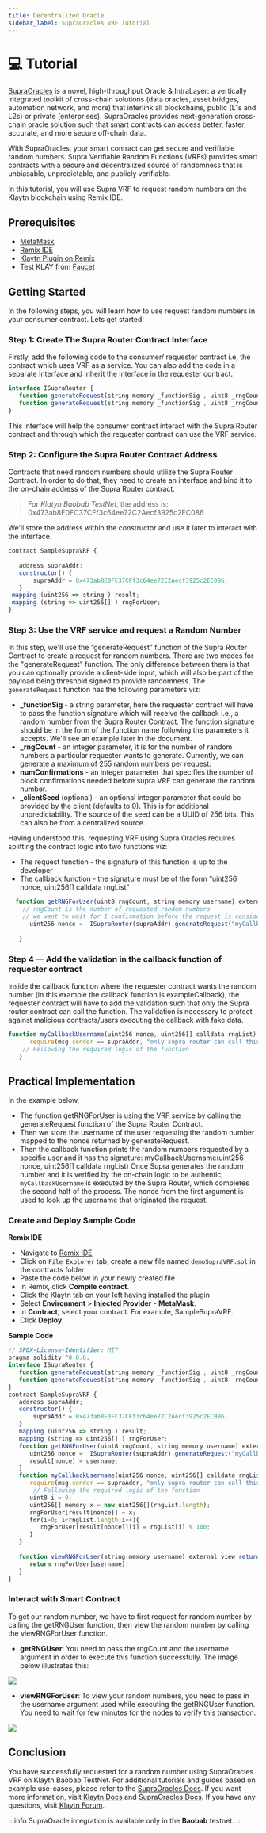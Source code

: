 ```yaml
---
title: Decentralized Oracle
sidebar_label: SupraOracles VRF Tutorial
---
```


# 💻 Tutorial <a id="SupraOracles VRF Tutorial"></a>

[SupraOracles](https://supraoracles.com/) is a novel, high-throughput Oracle & IntraLayer: a vertically integrated toolkit of cross-chain solutions (data oracles, asset bridges, automation network, and more) that interlink all blockchains, public (L1s and L2s) or private (enterprises). SupraOracles provides next-generation cross-chain oracle solution such that smart contracts can access better, faster, accurate, and more secure off-chain data.

With SupraOracles, your smart contract can get secure and verifiable random numbers. Supra Verifiable Random Functions (VRFs) provides smart contracts with a secure and decentralized source of randomness that is unbiasable, unpredictable, and publicly verifiable. 

In this tutorial, you will use Supra VRF to request random numbers on the Klaytn blockchain using Remix IDE.

## Prerequisites <a id="Prerequisites"></a> 

* [MetaMask](https://metamask.io/download/)
* [Remix IDE](https://remix.ethereum.org/)
* [Klaytn Plugin on Remix](https://klaytn.foundation/using-klaytn-plugin-on-remix/)
* Test KLAY from [Faucet](https://baobab.wallet.klaytn.foundation/faucet)

## Getting Started
In the following steps, you will learn how to use request random numbers in your consumer contract. Lets get started!


### Step 1: Create The Supra Router Contract Interface <a id="Create The Supra Router Contract Interface"></a> 

Firstly, add the following code to the consumer/ requester contract i.e, the contract which uses VRF as a service. You can also add the code in a separate Interface and inherit the interface in the requester contract.

```js
interface ISupraRouter {
   function generateRequest(string memory _functionSig , uint8 _rngCount, uint256 _numConfirmations, uint256 _clientSeed) external returns(uint256);
   function generateRequest(string memory _functionSig , uint8 _rngCount, uint256 _numConfirmations) external returns(uint256);
}
```
This interface will help the consumer contract interact with the Supra Router contract and through which the requester contract can use the VRF service.

### Step 2: Configure the Supra Router Contract Address <a id="Configure the Supra Router Contract Address"></a> 

Contracts that need random numbers should utilize the Supra Router Contract. In order to do that, they need to create an interface and bind it to the on-chain address of the Supra Router contract. 

> For _Klatyn Baobab TestNet_, the address is: 0x473ab8E0FC37CFf3c64ee72C2Aecf3925c2EC086

We’ll store the address within the constructor and use it later to interact with the interface.

```js
contract SampleSupraVRF {
    
   address supraAddr;
   constructor() {
       supraAddr = 0x473ab8E0FC37CFf3c64ee72C2Aecf3925c2EC086;
   }
 mapping (uint256 => string ) result;
 mapping (string => uint256[] ) rngForUser;
}
```
### Step 3: Use the VRF service and request a Random Number <a id="Use the VRF service and request a Random Number"></a>

In this step, we'll use the “generateRequest” function of the Supra Router Contract to create a request for random numbers. There are two modes for the "generateRequest" function. The only difference between them is that you can optionally provide a client-side input, which will also be part of the payload being threshold signed to provide randomness.
The `generateRequest` function has the following parameters viz:
* **_functionSig** - a string parameter, here the requester contract will have to pass the function signature which will receive the callback i.e., a random number from the Supra Router Contract. The function signature should be in the form of the function name following the parameters it accepts. We'll see an example later in the document.
* **_rngCount** - an integer parameter, it is for the number of random numbers a particular requester wants to generate. Currently, we can generate a maximum of 255 random numbers per request.
* **numConfirmations** - an integer parameter that specifies the number of block confirmations needed before supra VRF can generate the random number.
* **_clientSeed** (optional) - an optional integer parameter that could be provided by the client (defaults to 0). This is for additional unpredictability. The source of the seed can be a UUID of 256 bits. This can also be from a centralized source.


Having understood this, requesting VRF using Supra Oracles requires splitting the contract logic into two functions viz:
* The request function - the signature of this function is up to the developer
* The callback function - the signature must be of the form “uint256 nonce, uint256[] calldata rngList”

```js
  function getRNGForUser(uint8 rngCount, string memory username) external {
	// rngCount is the number of requested random numbers 
	// we want to wait for 1 confirmation before the request is considered complete/final
      uint256 nonce =  ISupraRouter(supraAddr).generateRequest("myCallbackUsername(uint256,uint256[])", rngCount, 1);
	
   }
```
### Step 4 — Add the validation in the callback function of requester contract <a id="Add the validation in the callback function of requester contract"></a>

Inside the callback function where the requester contract wants the random number (in this example the callback function is exampleCallback), the requester contract will have to add the validation such that only the Supra router contract can call the function. The validation is necessary to protect against malicious contracts/users executing the callback with fake data.
```js
function myCallbackUsername(uint256 nonce, uint256[] calldata rngList) external {
      require(msg.sender == supraAddr, "only supra router can call this function");
	// Following the required logic of the function
   }
```
## Practical Implementation <a id="Practical Implementation"></a>

In the example below,
* The function getRNGForUser is using the VRF service by calling the generateRequest function of the Supra Router Contract.
* Then we store the username of the user requesting the random number mapped to the nonce returned by generateRequest.
* Then the callback function prints the random numbers requested by a specific user and it has the signature: myCallbackUsername(uint256 nonce, uint256[] calldata rngList)
Once Supra generates the random number and it is verified by the on-chain logic to be authentic, `myCallbackUsername` is executed by the Supra Router, which completes the second half of the process. The nonce from the first argument is used to look up the username that originated the request.

### Create and Deploy Sample Code <a id="Create and Deploy Sample Code"> </a>
**Remix IDE**
* Navigate to [Remix IDE](https://remix.ethereum.org/)
* Click on `File Explorer` tab, create a new file named `demoSupraVRF.sol` in the contracts folder
* Paste the code below in your newly created file
* In Remix, click **Compile contract**.
* Click the Klaytn tab on your left having installed the plugin
* Select **Environment** > **Injected Provider** - **MetaMask**.
* In **Contract**, select your contract. For example, SampleSupraVRF.
* Click **Deploy**.


**Sample Code**
```js
// SPDX-License-Identifier: MIT
pragma solidity ^0.8.0;
interface ISupraRouter {
   function generateRequest(string memory _functionSig , uint8 _rngCount, uint256 _numConfirmations, uint256 _clientSeed) external returns(uint256);
   function generateRequest(string memory _functionSig , uint8 _rngCount, uint256 _numConfirmations) external returns(uint256);
}
contract SampleSupraVRF {
   address supraAddr;
   constructor() {
       supraAddr = 0x473ab8E0FC37CFf3c64ee72C2Aecf3925c2EC086;
   }
   mapping (uint256 => string ) result;
   mapping (string => uint256[] ) rngForUser;
   function getRNGForUser(uint8 rngCount, string memory username) external {
      uint256 nonce =  ISupraRouter(supraAddr).generateRequest("myCallbackUsername(uint256,uint256[])", rngCount, 1);
      result[nonce] = username;
   }
   function myCallbackUsername(uint256 nonce, uint256[] calldata rngList) external {
      require(msg.sender == supraAddr, "only supra router can call this function");
       // Following the required logic of the function
      uint8 i = 0;
      uint256[] memory x = new uint256[](rngList.length);
      rngForUser[result[nonce]] = x;
      for(i=0; i<rngList.length;i++){
         rngForUser[result[nonce]][i] = rngList[i] % 100;
      }
   }
   
   function viewRNGForUser(string memory username) external view returns (uint256[] memory) {
      return rngForUser[username];
   }
}
```
### Interact with Smart Contract

To get our random number, we have to first request for random number by calling the getRNGUser function, then view the random number by calling the viewRNGForUser function.
* **getRNGUser**: You need to pass the rngCount and the username argument in order to execute this function successfully. The image below illustrates this:

![](/images/supraOracles/getRngUser.png)

* **viewRNGForUser**: To view your random numbers, you need to pass in the username argument used while executing the getRNGUser function. You need to wait for few minutes for the nodes to verify this transaction.

![](/images/supraOracles/viewRngUser.png)

## Conclusion
You have successfully requested for a random number using SupraOracles VRF on Klaytn Baobab TestNet. For additional tutorials and guides based on example use-cases, please refer to the [SupraOracles Docs](https://supraoracles.com/docs/additional-guides).  If you want more information, visit [Klaytn Docs](https://docs.klaytn.foundation/) and [SupraOracles Docs](https://supraoracles.com/docs/overview). If you have any questions, visit [Klaytn Forum](https://forum.klaytn.foundation/).


:::info
SupraOracle integration is available only in the **Baobab** testnet.
:::